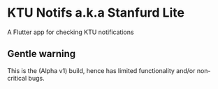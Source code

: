 # KTU Notifs a.k.a Stanfurd Lite

A Flutter app for checking KTU notifications

## Gentle warning

This is the (Alpha v1) build, hence has limited functionality and/or non-critical bugs.
